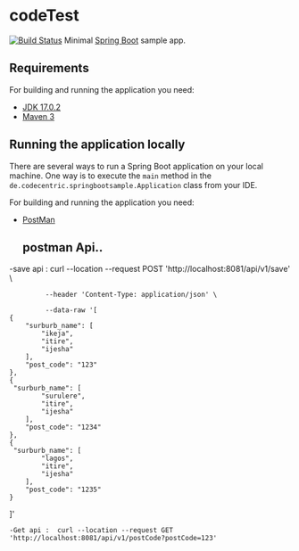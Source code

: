 # codeTest
[![Build Status](https://travis-ci.org/codecentric/springboot-sample-app.svg?branch=master)](https://travis-ci.org/codecentric/springboot-sample-app)
Minimal [Spring Boot](http://projects.spring.io/spring-boot/) sample app.

## Requirements

For building and running the application you need:

- [JDK 17.0.2](http://www.oracle.com/technetwork/java/javase/downloads/jdk8-downloads-2133151.html)
- [Maven 3](https://maven.apache.org)

## Running the application locally

There are several ways to run a Spring Boot application on your local machine. One way is to execute the `main` method in the `de.codecentric.springbootsample.Application` class from your IDE.

For building and running the application you need:


- [PostMan](http://www.postman.com)

  ## postman Api..
  
 -save api : curl --location --request POST 'http://localhost:8081/api/v1/save' \
 
             --header 'Content-Type: application/json' \
             
             --data-raw '[
    {
        "surburb_name": [
            "ikeja",
            "itire",
            "ijesha"
        ],
        "post_code": "123"
    },
    {
     "surburb_name": [
            "surulere",
            "itire",
            "ijesha"
        ],
        "post_code": "1234"
    },
    {
     "surburb_name": [
            "lagos",
            "itire",
            "ijesha"
        ],
        "post_code": "1235"
    }
]'

    -Get api :  curl --location --request GET 'http://localhost:8081/api/v1/postCode?postCode=123'
